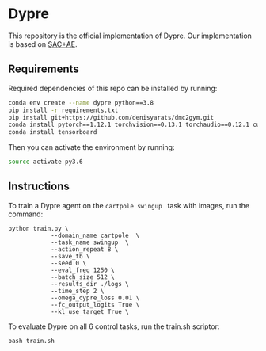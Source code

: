 # Dypre

This repository is the official implementation of Dypre. Our implementation is based on [SAC+AE](https://github.com/denisyarats/pytorch_sac_ae).   

## Requirements  
Required dependencies of this repo can be installed by running:  
```sh
conda env create --name dypre python==3.8  
pip install -r requirements.txt  
pip install git+https://github.com/denisyarats/dmc2gym.git  
conda install pytorch==1.12.1 torchvision==0.13.1 torchaudio==0.12.1 cudatoolkit=11.3 -c pytorch  
conda install tensorboard  
```
Then you can activate the environment by running:  
```sh
source activate py3.6  
```
## Instructions
To train a Dypre agent on the ```cartpole swingup ``` task with images,  run the command:
```
python train.py \
            --domain_name cartpole  \
            --task_name swingup  \
            --action_repeat 8 \
            --save_tb \
            --seed 0 \
            --eval_freq 1250 \
            --batch_size 512 \
            --results_dir ./logs \
            --time_step 2 \
            --omega_dypre_loss 0.01 \
            --fc_output_logits True \
            --kl_use_target True \
```
To evaluate Dypre on all 6 control tasks, run the train.sh scriptor:
```
bash train.sh
```

